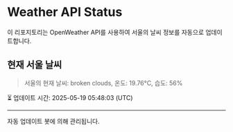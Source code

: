 
# Weather API Status

이 리포지토리는 OpenWeather API를 사용하여 서울의 날씨 정보를 자동으로 업데이트합니다.

## 현재 서울 날씨
> 서울의 현재 날씨: broken clouds, 온도: 19.76°C, 습도: 56%

⏳ 업데이트 시간: 2025-05-19 05:48:03 (UTC)

---
자동 업데이트 봇에 의해 관리됩니다.
